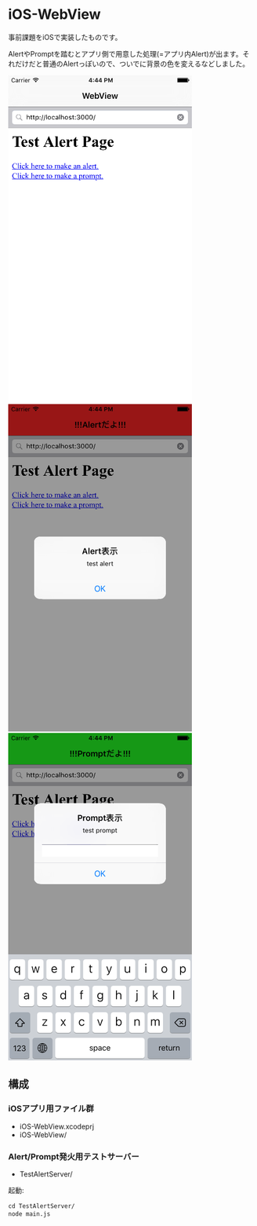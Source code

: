 # iOS-WebView

事前課題をiOSで実装したものです。

AlertやPromptを踏むとアプリ側で用意した処理(=アプリ内Alert)が出ます。それだけだと普通のAlertっぽいので、ついでに背景の色を変えるなどしました。

![normal](https://github.com/hideo54/seccamp2016-6A/raw/dev/normal.png)
![alert](https://github.com/hideo54/seccamp2016-6A/raw/dev/alert.png)
![prompt](https://github.com/hideo54/seccamp2016-6A/raw/dev/prompt.png)

## 構成

### iOSアプリ用ファイル群

* iOS-WebView.xcodeprj
* iOS-WebView/

### Alert/Prompt発火用テストサーバー

* TestAlertServer/

起動:
```
cd TestAlertServer/
node main.js
```
